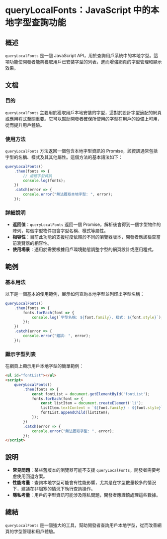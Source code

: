 <!--
Meta Description: # queryLocalFonts：JavaScript 中的本地字型查詢功能 ## 概述 `queryLocalFonts` 是一個 JavaScript API，用於查詢用戶系統中的本地字型。這項功能使開發者能夠獲取用戶已安裝字型的列表，進而增強網頁的字型管理和顯示效果。 ## 文檔 ### 目...
Meta Keywords: querylocalfonts, error, fonts, font, console
-->

# queryLocalFonts：JavaScript 中的本地字型查詢功能

## 概述
`queryLocalFonts` 是一個 JavaScript API，用於查詢用戶系統中的本地字型。這項功能使開發者能夠獲取用戶已安裝字型的列表，進而增強網頁的字型管理和顯示效果。

## 文檔
### 目的
`queryLocalFonts` 主要用於獲取用戶本地安裝的字型，這對於設計字型適配的網頁或應用程式至關重要。它可以幫助開發者確保所使用的字型在用戶的設備上可用，從而提升用戶體驗。

### 使用方法
`queryLocalFonts` 方法返回一個包含本地字型資訊的 Promise，該資訊通常包括字型的名稱、樣式及其其他屬性。這個方法的基本語法如下：

```javascript
queryLocalFonts()
    .then(fonts => {
        // 處理字型資訊
        console.log(fonts);
    })
    .catch(error => {
        console.error("無法獲取本地字型: ", error);
    });
```

### 詳細說明
- **返回值**：`queryLocalFonts` 返回一個 Promise，解析後會得到一個字型物件的陣列，每個字型物件包含字型名稱、樣式等屬性。
- **相容性**：目前此功能的支援程度依賴於不同的瀏覽器版本，開發者應該檢查當前瀏覽器的相容性。
- **使用場景**：適用於需要根據用戶環境動態調整字型的網頁設計或應用程式。

## 範例
### 基本用法
以下是一個基本的使用範例，展示如何查詢本地字型並列印出字型名稱：

```javascript
queryLocalFonts()
    .then(fonts => {
        fonts.forEach(font => {
            console.log(`字型名稱: ${font.family}, 樣式: ${font.style}`);
        });
    })
    .catch(error => {
        console.error("錯誤: ", error);
    });
```

### 顯示字型列表
在網頁上顯示用戶本地字型的簡單範例：

```html
<ul id="fontList"></ul>
<script>
    queryLocalFonts()
        .then(fonts => {
            const fontList = document.getElementById('fontList');
            fonts.forEach(font => {
                const listItem = document.createElement('li');
                listItem.textContent = `${font.family} - ${font.style}`;
                fontList.appendChild(listItem);
            });
        })
        .catch(error => {
            console.error("無法獲取字型: ", error);
        });
</script>
```

## 說明
- **常見問題**：某些舊版本的瀏覽器可能不支援 `queryLocalFonts`，開發者需要考慮使用回退方案。
- **性能考量**：查詢本地字型可能會有性能影響，尤其是在字型數量較多的情況下，建議在非阻塞的情況下執行查詢操作。
- **隱私考量**：用戶的字型資訊可能涉及隱私問題，開發者應謹慎處理這些數據。

## 總結
`queryLocalFonts` 是一個強大的工具，幫助開發者查詢用戶本地字型，從而改善網頁的字型管理和用戶體驗。